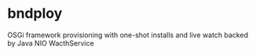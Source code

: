 # bndploy
OSGi framework provisioning with one-shot installs and live watch backed by Java NIO WacthService
